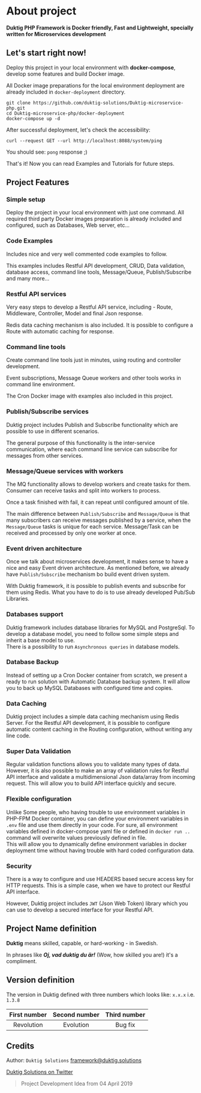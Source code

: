 # About project

**Duktig PHP Framework is Docker friendly, Fast and Lightweight, specially written for Microservices development** 

## Let's start right now!

Deploy this project in your local environment with **docker-compose**, develop some features and build Docker image.

All Docker image preparations for the local environment deployment are already included in `docker-deployment` directory.

```shell   
git clone https://github.com/duktig-solutions/Duktig-microservice-php.git
cd Duktig-microservice-php/docker-deployment
docker-compose up -d
```

After successful deployment, let's check the accessibility:

```shell
curl --request GET --url http://localhost:8088/system/ping
```

You should see: `pong` response ;)

That's it! Now you can read Examples and Tutorials for future steps. 

## Project Features

### Simple setup

Deploy the project in your local environment with just one command. 
All required third party Docker images preparation is already included and configured, 
such as Databases, Web server, etc...

### Code Examples

Includes nice and very well commented code examples to follow.

This examples includes Restful API development, CRUD, Data validation, database access, command line tools, 
Message/Queue, Publish/Subscribe and many more...

### Restful API services

Very easy steps to develop a Restful API service, including - Route, Middleware, Controller, Model and final Json response.

Redis data caching mechanism is also included. It is possible to configure a Route with automatic caching for response. 
 
### Command line tools

Create command line tools just in minutes, using routing and controller development. 

Event subscriptions, Message Queue workers and other tools works in command line environment.

The Cron Docker image with examples also included in this project.

### Publish/Subscribe services

Duktig project includes Publish and Subscribe functionality which are possible to use in different scenarios.

The general purpose of this functionality is the inter-service communication, 
where each command line service can subscribe for messages from other services.

### Message/Queue services with workers

The MQ functionality allows to develop workers and create tasks for them. Consumer can receive tasks and split into workers to process.

Once a task finished with fail, it can repeat until configured amount of tile. 

The main difference between `Publish/Subscribe` and `Message/Queue` is that many subscribers can receive messages published by a service,
when the `Message/Queue` tasks is unique for each service. Message/Task can be received and processed by only one worker at once.  

### Event driven architecture

Once we talk about microservices development, it makes sense to have a nice and easy Event driven architecture. 
As mentioned before, we already have `Publish/Subscribe` mechanism bo build event driven system.

With Duktig framework, it is possible to publish events and subscribe for them using Redis. 
What you have to do is to use already developed Pub/Sub Libraries.   

### Databases support

Duktig framework includes database libraries for MySQL and PostgreSql.
To develop a database model, you need to follow some simple steps and inherit a base model to use.  
There is a possibility to run `Asynchronous queries` in database models.

### Database Backup

Instead of setting up a Cron Docker container from scratch, we present a ready to run solution with Automatic Database backup system. 
It will allow you to back up MySQL Databases with configured time and copies.  

### Data Caching

Duktig project includes a simple data caching mechanism using Redis Server. 
For the Restful API development, it is possible to configure automatic content caching in the Routing configuration, 
without writing any line code.
 
### Super Data Validation

Regular validation functions allows you to validate many types of data. 
However, it is also possible to make an array of validation rules for Restful API interface 
and validate a multidimensional Json data/array from incoming request. 
This will allow you to build API interface quickly and secure.  

### Flexible configuration

Unlike Some people, who having trouble to use environment variables in PHP-FPM Docker container,
you can define your environment variables in `.env` file and use them directly in your code. 
For sure, all environment variables defined in docker-compose yaml file or defined in `docker run ..` command 
will overwrite values previously defined in file.  
This will allow you to dynamically define environment variables in docker deployment time 
without having trouble with hard coded configuration data. 

### Security

There is a way to configure and use HEADERS based secure access key for HTTP requests.
This is a simple case, when we have to protect our Restful API interface. 

However, Duktig project includes `JWT` (Json Web Token) library which you can use to develop a secured interface for your Restful API.

## Project Name definition

**Duktig** means skilled, capable, or hard-working - in Swedish. 
  
In phrases like ***Oj, vad duktig du är!*** (Wow, how skilled you are!) it's a compliment.

## Version definition

The version in Duktig defined with three numbers which looks like: `x.x.x` i.e. `1.3.8`
 
| First number | Second number | Third number |
|:------------:|:-------------:|:------------:|
|  Revolution  |   Evolution   |   Bug fix    |
   
## Credits
   
Author: `Duktig Solutions` [framework@duktig.solutions](mailto:framework@duktig.solutions)

[Duktig Solutions on Twitter](https://twitter.com/DuktigS)

>Project Development Idea from 04 April 2019
 




